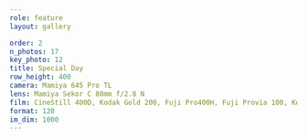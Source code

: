 ```yaml
---
role: feature
layout: gallery

order: 2
n_photos: 17
key_photo: 12
title: Special Day
row_height: 400
camera: Mamiya 645 Pro TL
lens: Mamiya Sekor C 80mm f/2.8 N
film: CineStill 400D, Kodak Gold 200, Fuji Pro400H, Fuji Provia 100, Kodak TMAX 400
format: 120
im_dim: 1000
---
```

